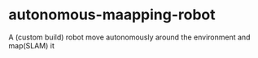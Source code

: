# autonomous-maapping-robot
A (custom build) robot move autonomously around the environment and map(SLAM) it
